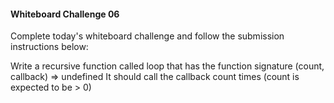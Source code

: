 #### Whiteboard Challenge 06
Complete today's whiteboard challenge and follow the submission instructions below:

Write a recursive function called loop that has the function signature (count, callback) => undefined It should call the callback count times (count is expected to be > 0)